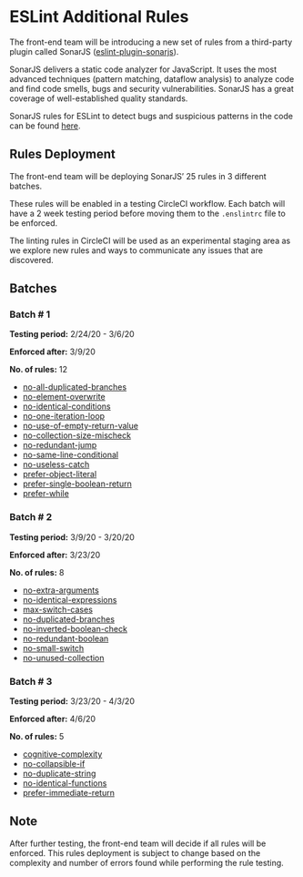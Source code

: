 # ESLint Additional Rules

The front-end team will be introducing a new set of rules from a third-party plugin called SonarJS ([eslint-plugin-sonarjs](https://github.com/SonarSource/eslint-plugin-sonarjs)).

SonarJS delivers a static code analyzer for JavaScript. It uses the most advanced techniques (pattern matching, dataflow analysis) to analyze code and find code smells, bugs and security vulnerabilities. SonarJS has a great coverage of well-established quality standards.

SonarJS rules for ESLint to detect bugs and suspicious patterns in the code can be found [here](https://github.com/SonarSource/eslint-plugin-sonarjs).

## Rules Deployment

The front-end team will be deploying SonarJS’ 25 rules in 3 different batches.

These rules will be enabled in a testing CircleCI workflow. Each batch will have a 2 week testing period before moving them to the `.enslintrc` file to be enforced. 

The linting rules in CircleCI will be used as an experimental staging area as we explore new rules and ways to communicate any issues that are discovered.

## Batches

### Batch # 1

**Testing period:** 2/24/20 - 3/6/20

**Enforced after:** 3/9/20

**No. of rules:** 12

- [no-all-duplicated-branches](https://github.com/SonarSource/eslint-plugin-sonarjs/blob/master/docs/rules/no-all-duplicated-branches.md)
- [no-element-overwrite](https://github.com/SonarSource/eslint-plugin-sonarjs/blob/master/docs/rules/no-element-overwrite.md)
- [no-identical-conditions](https://github.com/SonarSource/eslint-plugin-sonarjs/blob/master/docs/rules/no-identical-conditions.md)
- [no-one-iteration-loop](https://github.com/SonarSource/eslint-plugin-sonarjs/blob/master/docs/rules/no-one-iteration-loop.md)
- [no-use-of-empty-return-value](https://github.com/SonarSource/eslint-plugin-sonarjs/blob/master/docs/rules/no-use-of-empty-return-value.md)
- [no-collection-size-mischeck](https://github.com/SonarSource/eslint-plugin-sonarjs/blob/master/docs/rules/no-collection-size-mischeck.md)
- [no-redundant-jump](https://github.com/SonarSource/eslint-plugin-sonarjs/blob/master/docs/rules/no-redundant-jump.md)
- [no-same-line-conditional](https://github.com/SonarSource/eslint-plugin-sonarjs/blob/master/docs/rules/no-same-line-conditional.md)
- [no-useless-catch](https://github.com/SonarSource/eslint-plugin-sonarjs/blob/master/docs/rules/no-useless-catch.md)
- [prefer-object-literal](https://github.com/SonarSource/eslint-plugin-sonarjs/blob/master/docs/rules/prefer-object-literal.md)
- [prefer-single-boolean-return](https://github.com/SonarSource/eslint-plugin-sonarjs/blob/master/docs/rules/prefer-single-boolean-return.md)
- [prefer-while](https://github.com/SonarSource/eslint-plugin-sonarjs/blob/master/docs/rules/prefer-while.md)

### Batch # 2

**Testing period:** 3/9/20 - 3/20/20

**Enforced after:** 3/23/20

**No. of rules:** 8

- [no-extra-arguments](https://github.com/SonarSource/eslint-plugin-sonarjs/blob/master/docs/rules/no-extra-arguments.md)
- [no-identical-expressions](https://github.com/SonarSource/eslint-plugin-sonarjs/blob/master/docs/rules/no-identical-expressions.md)
- [max-switch-cases](https://github.com/SonarSource/eslint-plugin-sonarjs/blob/master/docs/rules/max-switch-cases.md)
- [no-duplicated-branches](https://github.com/SonarSource/eslint-plugin-sonarjs/blob/master/docs/rules/no-duplicated-branches.md)
- [no-inverted-boolean-check](https://github.com/SonarSource/eslint-plugin-sonarjs/blob/master/docs/rules/no-inverted-boolean-check.md)
- [no-redundant-boolean](https://github.com/SonarSource/eslint-plugin-sonarjs/blob/master/docs/rules/no-redundant-boolean.md)
- [no-small-switch](https://github.com/SonarSource/eslint-plugin-sonarjs/blob/master/docs/rules/no-small-switch.md)
- [no-unused-collection](https://github.com/SonarSource/eslint-plugin-sonarjs/blob/master/docs/rules/no-unused-collection.md)

### Batch # 3

**Testing period:** 3/23/20 - 4/3/20

**Enforced after:** 4/6/20

**No. of rules:** 5

- [cognitive-complexity](https://github.com/SonarSource/eslint-plugin-sonarjs/blob/master/docs/rules/cognitive-complexity.md)
- [no-collapsible-if](https://github.com/SonarSource/eslint-plugin-sonarjs/blob/master/docs/rules/no-collapsible-if.md)
- [no-duplicate-string](https://github.com/SonarSource/eslint-plugin-sonarjs/blob/master/docs/rules/no-duplicate-string.md)
- [no-identical-functions](https://github.com/SonarSource/eslint-plugin-sonarjs/blob/master/docs/rules/no-identical-functions.md)
- [prefer-immediate-return](https://github.com/SonarSource/eslint-plugin-sonarjs/blob/master/docs/rules/prefer-immediate-return.md)

## Note

After further testing, the front-end team will decide if all rules will be enforced. This rules deployment is subject to change based on the complexity and number of errors found while performing the rule testing.
